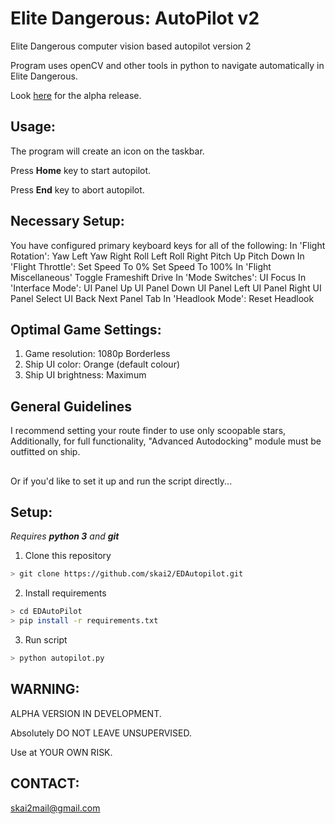 # Elite Dangerous: AutoPilot v2
Elite Dangerous computer vision based autopilot version 2

Program uses openCV and other tools in python to navigate automatically in Elite Dangerous.

Look [here](https://github.com/skai2/EDAutopilot/releases) for the alpha release.

## Usage:
The program will create an icon on the taskbar.

Press **Home** key to start autopilot.

Press **End** key to abort autopilot.

## Necessary Setup:
You have configured primary keyboard keys for all of the following:
    In 'Flight Rotation':
        Yaw Left
        Yaw Right
        Roll Left
        Roll Right
        Pitch Up
        Pitch Down
    In 'Flight Throttle':
        Set Speed To 0%
        Set Speed To 100%
    In 'Flight Miscellaneous'
        Toggle Frameshift Drive
    In 'Mode Switches':
        UI Focus
    In 'Interface Mode':
        UI Panel Up
        UI Panel Down
        UI Panel Left
        UI Panel Right
        UI Panel Select
        UI Back
        Next Panel Tab
    In 'Headlook Mode':
        Reset Headlook

## Optimal Game Settings:
1. Game resolution:      1080p Borderless
2. Ship UI color:        Orange (default colour)
3. Ship UI brightness:   Maximum

## General Guidelines

I recommend setting your route finder to use only scoopable stars, Additionally, for full functionality, "Advanced Autodocking" module must be outfitted on ship.

##
Or if you'd like to set it up and run the script directly...

## Setup:
_Requires **python 3** and **git**_
1. Clone this repository
```sh
> git clone https://github.com/skai2/EDAutopilot.git
```
2. Install requirements
```sh
> cd EDAutoPilot
> pip install -r requirements.txt
```
3. Run script
```sh
> python autopilot.py
```

## WARNING:

ALPHA VERSION IN DEVELOPMENT. 

Absolutely DO NOT LEAVE UNSUPERVISED. 

Use at YOUR OWN RISK.

## CONTACT:

skai2mail@gmail.com
